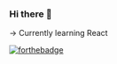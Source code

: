 ### Hi there 👋

-> Currently learning React


[![forthebadge](https://forthebadge.com/images/badges/made-with-crayons.svg)](https://forthebadge.com)
